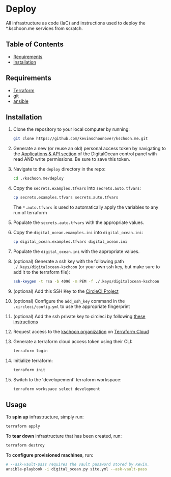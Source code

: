 # Deploy
All infrastructure as code (IaC) and instructions used to deploy the
\*.kschoon.me services from scratch.

## Table of Contents
+ [Requirements](#requirements)
+ [Installation](#installation)

## Requirements
+ [Terraform](https://www.terraform.io/docs/index.html)
+ [git](https://git-scm.com/downloads)
+ [ansible](https://docs.ansible.com/ansible/latest/installation_guide/intro_installation.html)

## Installation
1. Clone the repository to your local computer by running: 
    ```bash
    git clone https://github.com/kevinschoonover/kschoon.me.git
    ```

2. Generate a new (or reuse an old) personal access token by navigating to the
   [Applications & API section](https://cloud.digitalocean.com/account/api) of
   the DigitalOcean control panel with read AND write permissions. Be sure to
   save this token.

3. Navigate to the `deploy` directory in the repo:
    ```bash
    cd ./kschoon.me/deploy
    ```

3. Copy the `secrets.examples.tfvars` into `secrets.auto.tfvars`:
    ```bash
    cp secrets.examples.tfvars secrets.auto.tfvars
    ```

   The `*.auto.tfvars` is used to automatically apply the variables to any run
   of terraform

4. Populate the `secrets.auto.tfvars` with the appropriate values.

5. Copy the `digital_ocean.examples.ini` into `digital_ocean.ini`:
    ```bash
    cp digital_ocean.examples.tfvars digital_ocean.ini
    ```

6. Populate the `digital_ocean.ini` with the appropriate values.

7. (optional) Generate a ssh key with the following path
   `./.keys/digitalocean-kschoon` (or your own ssh key, but make sure to add it
   to the terraform file):
    ```bash
    ssh-keygen -t rsa -b 4096 -m PEM -f ./.keys/digitalocean-kschoon
    ```
8. (optional) Add this SSH Key to the [CircleCI
   Project](https://circleci.com/gh/kevinschoonover/kschoon.me/edit#ssh)

9. (optional) Configure the `add_ssh_key` command in the `.circleci/config.yml`
   to use the appropriate fingerprint

10. (optional) Add the ssh private key to circleci by following 
    [these instructions](https://circleci.com/docs/2.0/add-ssh-key/#steps)

7. Request access to the [kschoon organization](https://app.terraform.io/app/kschoon/workspaces) 
   on [Terraform Cloud](https://app.terraform.io)

8. Generate a terraform cloud access token using their CLI:
    ```bash
    terraform login
    ```

9. Initialize terraform:
    ```bash
    terraform init
    ```

10. Switch to the 'developement' terraform workspace:
    ```bash
    terraform workspace select development
    ```

## Usage
To **spin up** infrastructure, simply run:
```bash
terraform apply
```

To **tear down** infrastructure that has been created, run:
```bash
terraform destroy
```

To **configure provisioned machines**, run:
```bash
# --ask-vault-pass requires the vault password stored by Kevin.
ansible-playbook -i digital_ocean.py site.yml --ask-vault-pass
```
